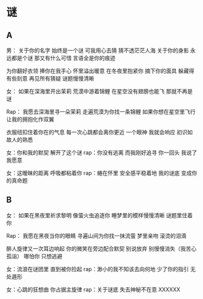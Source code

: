 # 谜
## A
男：
关于你的名字 始终是一个谜
可我用心去猜 猜不透茫茫人海
关于你的身影 永远都是个谜
那又有什么可惜 言语全是你的痕迹

为你翻好衣领 捧你在我手心
怀里溢出暖意 在冬夜里抱紧你
摘下你的面具 躲藏得有些刻意
再见所有猜疑 谜题慢慢清晰

女：
如果在深海里开出茉莉 荒漠中游着锦鲤
在星空没有翅膀也能飞 那就不再是谜

Rap：
我愿去深海里寻一朵茉莉 
走遍荒漠为你找一条锦鲤
如果你想在星空里飞行
让我的拥抱化作双翼

衣服纽扣住着你在的气息
每一次心跳都会离你更近
一个眼神 我就会响应
初识如故人的熟悉

女：你和我的默契 解开了这个谜
rap：你没有逃离 而我刚好追寻
你一回头 我说了我愿意

女：这暧昧的距离 呼吸都粘着你
rap：蜷在怀里 安全感平稳着地
我的谜底 变成你的真命题


## B
女：
如果在黑夜里祈求黎明 像萤火虫追逐你
睡梦里的模样慢慢清晰 谜题里住着你

Rap：
我愿在黑夜当你的眼睛
寻遍山间为你找一抹流萤
梦里亲吻 滚烫的泪滴


醉人旋律又一次耳边响起
你的微笑在旁边配合默契
别说放弃  别慢慢消失（我苦心孤诣）
哪怕你  只想逃避

女：流浪在谜团里 直到被你捡起
rap：渺小的我不知该去向何地
少了你的指引 无处遁形

女：心跳的狂想曲 你占据主旋律
rap：关于谜底 失去神秘不在意
XXXXXX






